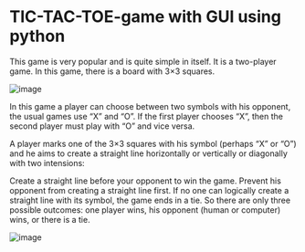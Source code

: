 # TIC-TAC-TOE-game with GUI using python
This game is very popular and is quite simple in itself. It is a two-player game. In this game, there is a board with 3×3 squares.

![image](https://user-images.githubusercontent.com/81960341/122060328-1cea2080-ce0b-11eb-9583-c581cef088d2.png)

In this game a player can choose between two symbols with his opponent, the usual games use “X” and “O”. If the first player chooses “X”, then the second player must play with “O” and vice versa.

A player marks one of the 3×3 squares with his symbol (perhaps “X” or “O”) and he aims to create a straight line horizontally or vertically or diagonally with two intensions:

Create a straight line before your opponent to win the game.
Prevent his opponent from creating a straight line first.
If no one can logically create a straight line with its symbol, the game ends in a tie. So there are only three possible outcomes: one player wins, his opponent (human or computer) wins, or there is a tie.

![image](https://user-images.githubusercontent.com/81960341/122060519-4dca5580-ce0b-11eb-85ab-22fb42ccea7f.png)
